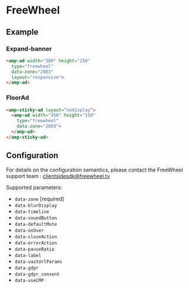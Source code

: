 <!---
Copyright 2015 The AMP HTML Authors. All Rights Reserved.

Licensed under the Apache License, Version 2.0 (the "License");
you may not use this file except in compliance with the License.
You may obtain a copy of the License at

      http://www.apache.org/licenses/LICENSE-2.0

Unless required by applicable law or agreed to in writing, software
distributed under the License is distributed on an "AS-IS" BASIS,
WITHOUT WARRANTIES OR CONDITIONS OF ANY KIND, either express or implied.
See the License for the specific language governing permissions and
limitations under the License.
-->

# FreeWheel

## Example

### Expand-banner

```html
<amp-ad width="300" height="250"
  type="freewheel"
  data-zone="2003"
  layout="responsive">
</amp-ad>
```

### FloorAd

```html
<amp-sticky-ad layout=”nodisplay”>
  <amp-ad width="350" height="150"  
    type="freewheel" 
    data-zone="2003">
  </amp-ad>
</amp-sticky-ad>
```

## Configuration

For details on the configuration semantics, please contact the FreeWheel support team : clientsidesdk@freewheel.tv

Supported parameters:  

- `data-zone` [required]
- `data-blurDisplay`
- `data-timeline`
- `data-soundButton`
- `data-defaultMute`
- `data-onOver`
- `data-closeAction`
- `data-errorAction`
- `data-pauseRatio`
- `data-label`
- `data-vastUrlParams`
- `data-gdpr`
- `data-gdpr_consent`
- `data-useCMP`
